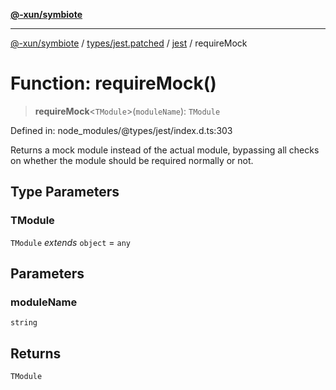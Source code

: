 [**@-xun/symbiote**](../../../../../README.md)

***

[@-xun/symbiote](../../../../../README.md) / [types/jest.patched](../../../README.md) / [jest](../README.md) / requireMock

# Function: requireMock()

> **requireMock**\<`TModule`\>(`moduleName`): `TModule`

Defined in: node\_modules/@types/jest/index.d.ts:303

Returns a mock module instead of the actual module, bypassing all checks
on whether the module should be required normally or not.

## Type Parameters

### TModule

`TModule` *extends* `object` = `any`

## Parameters

### moduleName

`string`

## Returns

`TModule`
